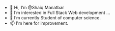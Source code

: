- 👋 Hi, I’m @Shaiq Manatbar
- 👀 I’m interested in Full Stack Web development ...
- 🌱 I’m currently Student of computer science. 
- 📫 I'm here for improvement. 

<!---
Manatbar/Manatbar is a ✨ special ✨ repository because its `README.md` (this file) appears on your GitHub profile.
You can click the Preview link to take a look at your changes.
--->
